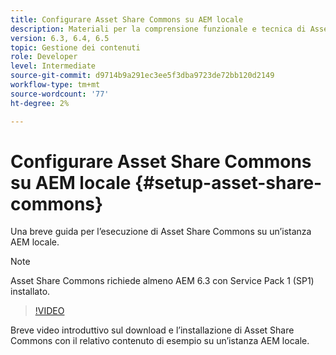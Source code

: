 ```yaml
---
title: Configurare Asset Share Commons su AEM locale
description: Materiali per la comprensione funzionale e tecnica di Assets Share Commons
version: 6.3, 6.4, 6.5
topic: Gestione dei contenuti
role: Developer
level: Intermediate
source-git-commit: d9714b9a291ec3ee5f3dba9723de72bb120d2149
workflow-type: tm+mt
source-wordcount: '77'
ht-degree: 2%

---
```



# Configurare Asset Share Commons su AEM locale {#setup-asset-share-commons}

Una breve guida per l’esecuzione di Asset Share Commons su un’istanza AEM locale.

>[!NOTE]
>
>Asset Share Commons richiede almeno AEM 6.3 con Service Pack 1 (SP1) installato.

>[!VIDEO](https://video.tv.adobe.com/v/20499/?quality=9&learn=on)

Breve video introduttivo sul download e l’installazione di Asset Share Commons con il relativo contenuto di esempio su un’istanza AEM locale.

